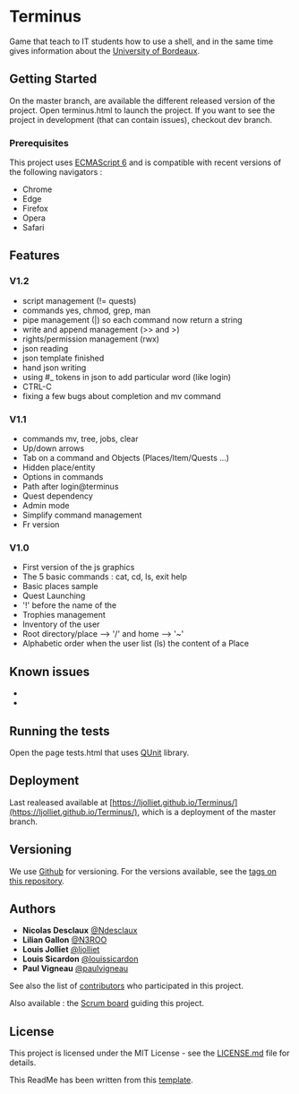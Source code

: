 # Terminus

Game that teach to IT students how to use a shell, and in the same time gives information about the [University of Bordeaux](https://www.u-bordeaux.fr/Universite/Campus/Campus-Talence-Pessac-Gradignan).
## Getting Started

On the master branch, are available the different released version of the project. Open terminus.html to launch the project.
If you want to see the project in development (that can contain issues), checkout dev branch.

### Prerequisites

This project uses [ECMAScript 6](http://es6-features.org/) and is compatible with recent versions of the following navigators :


* Chrome
* Edge
* Firefox
* Opera 
* Safari

## Features

### V1.2

* script management (!= quests)
* commands yes, chmod, grep, man
* pipe management (|) so each command now return a string 
* write and append management (\>\> and \>) 
* rights/permission management (rwx)
* json reading
* json template finished
* hand json writing
* using #_ tokens in json to add particular word (like login)
* CTRL-C 
* fixing a few bugs about completion and mv command


### V1.1

* commands mv, tree, jobs, clear
* Up/down arrows
* Tab on a command and Objects (Places/Item/Quests ...) 
* Hidden place/entity
* Options in commands
* Path after login@terminus
* Quest dependency 
* Admin mode
* Simplify command management
* Fr version

### V1.0

* First version of the js graphics
* The 5 basic commands : cat, cd, ls, exit help
* Basic places sample
* Quest Launching 
* '!' before the name of the 
* Trophies management
* Inventory of the user
* Root directory/place --> '/' and home --> '~'
* Alphabetic order when the user list (ls) the content of a Place

## Known issues

*
*

## Running the tests

Open the page tests.html that uses [QUnit](https://code.jquery.com/qunit) library.


## Deployment

Last realeased available at [https://ljolliet.github.io/Terminus/](https://ljolliet.github.io/Terminus/), which is a deployment of the master branch.

## Versioning

We use [Github](http://github.com/) for versioning. For the versions available, see the [tags on this repository](https://github.com/ljolliet/Terminus/tags). 

## Authors

* **Nicolas Desclaux** [@Ndesclaux](https://github.com/Ndesclaux)
* **Lilian Gallon** [@N3ROO](https://github.com/N3ROO)
* **Louis Jolliet** [@ljolliet](https://github.com/ljolliet)
* **Louis Sicardon** [@louissicardon](https://github.com/louissicardon)
* **Paul Vigneau** [@paulvigneau](https://github.com/paulvigneau)


See also the list of [contributors](https://github.com/ljolliet/Terminus/contributors) who participated in this project.


Also available : the [Scrum board](https://github.com/ljolliet/Terminus/projects/1) guiding this project.

## License

This project is licensed under the MIT License - see the [LICENSE.md](LICENSE.md) file for details.

This ReadMe has been written from this [template](https://gist.github.com/PurpleBooth/109311bb0361f32d87a2).


